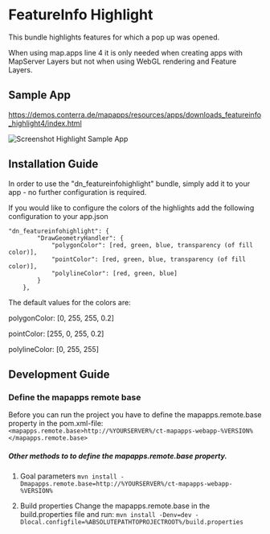# FeatureInfo Highlight
This bundle highlights features for which a pop up was opened.

When using map.apps line 4 it is only needed when creating apps with MapServer Layers but not when using WebGL rendering and Feature Layers.

Sample App
------------------
https://demos.conterra.de/mapapps/resources/apps/downloads_featureinfo_highlight4/index.html

![Screenshot Highlight Sample App](https://github.com/conterra/mapapps-featureinfo-highlight/blob/master/screenshot.JPG)

Installation Guide
------------------
In order to use the "dn_featureinfohighlight" bundle, simply add it to your app - no further configuration is required.

If you would like to configure the colors of the highlights add the following configuration to your app.json 

    "dn_featureinfohighlight": {
            "DrawGeometryHandler": {
                "polygonColor": [red, green, blue, transparency (of fill color)],
                "pointColor": [red, green, blue, transparency (of fill color)],
                "polylineColor": [red, green, blue]
            }
        },
        
The default values for the colors are:
 
polygonColor: [0, 255, 255, 0.2]

pointColor: [255, 0, 255, 0.2]

polylineColor: [0, 255, 255]

Development Guide
------------------
### Define the mapapps remote base
Before you can run the project you have to define the mapapps.remote.base property in the pom.xml-file:
`<mapapps.remote.base>http://%YOURSERVER%/ct-mapapps-webapp-%VERSION%</mapapps.remote.base>`

##### Other methods to to define the mapapps.remote.base property.
1. Goal parameters
`mvn install -Dmapapps.remote.base=http://%YOURSERVER%/ct-mapapps-webapp-%VERSION%`

2. Build properties
Change the mapapps.remote.base in the build.properties file and run:
`mvn install -Denv=dev -Dlocal.configfile=%ABSOLUTEPATHTOPROJECTROOT%/build.properties`

